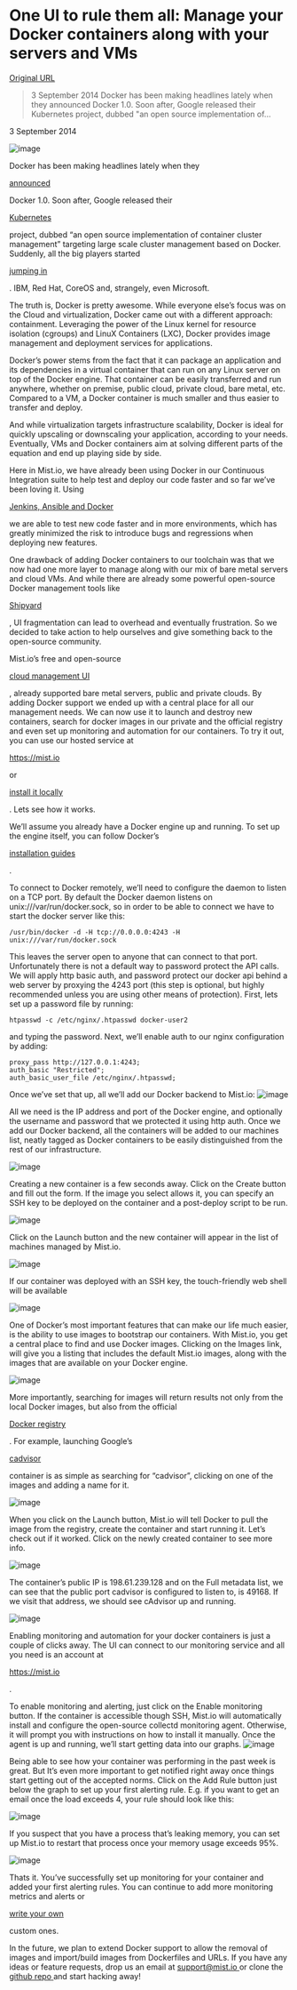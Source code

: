 # One UI to rule them all: Manage your Docker containers along with your servers and VMs

[Original URL](http://blog.mist.io/post/96542374356/one-ui-to-rule-them-all-manage-your-docker)

> 3 September 2014 Docker has been making headlines lately when they announced Docker 1.0\. Soon after, Google released their Kubernetes project, dubbed "an open source implementation of...

[](http://blog.mist.io/post/96542374356/one-ui-to-rule-them-all-manage-your-docker) 3 September 2014

<span>
  <img src="http://38.media.tumblr.com/bae9a75ba2d81d6b7e23832646a3e044/tumblr_inline_nbbzgldzxh1rgqrs8.png" alt="image">
</span>

<span>Docker has been making headlines lately when they </span>

[<span>announced</span>](http://blog.docker.com/2014/06/its-here-docker-1-0/)

<span> Docker 1.0\. Soon after, Google released their </span>

[<span>Kubernetes</span>](https://github.com/GoogleCloudPlatform/kubernetes)

<span> project, dubbed “an open source implementation of container cluster management” targeting large scale cluster management based on Docker. Suddenly, all the big players started </span>

[<span>jumping in</span>](http://venturebeat.com/2014/07/10/google-kubernetes-microsoft-ibm-docker/)

<span>. IBM, Red Hat, CoreOS and, strangely, even Microsoft.</span>

<span>The truth is, Docker is pretty awesome. While everyone else’s focus was on the Cloud and virtualization, Docker came out with a different approach: containment. Leveraging the power of the Linux kernel for resource isolation (cgroups) and LinuX Containers (LXC), Docker provides image management and deployment services for applications.</span>

<span>Docker’s power stems from the fact that it can package an application and its dependencies in a virtual container that can run on any Linux server on top of the Docker engine. That container can be easily transferred and run anywhere, whether on premise, public cloud, private cloud, bare metal, etc. Compared to a VM, a Docker container is much smaller and thus easier to transfer and deploy.</span>

<span>And while virtualization targets infrastructure scalability, Docker is ideal for quickly upscaling or downscaling your application, according to your needs. Eventually, VMs and Docker containers aim at solving different parts of the equation and end up playing side by side.</span>

<span>Here in Mist.io, we have already been using Docker in our Continuous Integration suite to help test and deploy our code faster and so far we’ve been loving it. Using </span>

[<span>Jenkins, Ansible and Docker</span>](http://blog.mist.io/post/82383668190/move-fast-and-dont-break-things-testing-with)

<span> we are able to test new code faster and in more environments, which has greatly minimized the risk to introduce bugs and regressions when deploying new features.</span>

<span>One drawback of adding Docker containers to our toolchain was that we now had one more layer to manage along with our mix of bare metal servers and cloud VMs. And while there are already some powerful open-source Docker management tools like </span>

[<span>Shipyard</span>](https://github.com/shipyard/shipyard)

<span>, UI fragmentation can lead to overhead and eventually frustration. So we decided to take action to help ourselves and give something back to the open-source community.</span>

<span>Mist.io’s free and open-source </span>

[<span>cloud management UI</span>](https://github.com/mistio/mist.io)

<span>, already supported bare metal servers, public and private clouds. By adding Docker support we ended up with a central place for all our management needs. We can now use it to launch and destroy new containers, search for docker images in our private and the official registry and even set up monitoring and automation for our containers. To try it out, you can use our hosted service at </span>

[<span>
</span>](https://mist.io)

<https://mist.io>

<span> or </span>

[<span>install it locally</span>](https://github.com/mistio/mist.io/blob/master/README.txt)

<span>. Lets see how it works.</span>

<span>We’ll assume you already have a Docker engine up and running. To set up the engine itself, you can follow Docker’s </span>

[<span>installation guides</span>](https://docs.docker.com/installation/#installation)

<span>.</span>

<span>To connect to Docker remotely, we’ll need to configure the daemon to listen on a TCP port. By default the Docker daemon listens on unix:///var/run/docker.sock, so in order to be able to connect we have to start the docker server like this:</span>

```
/usr/bin/docker -d -H tcp://0.0.0.0:4243 -H unix:///var/run/docker.sock
```

<span>This leaves the server open to anyone that can connect to that port. Unfortunately there is not a default way to password protect the API calls. We will apply http basic auth, and password protect our docker api behind a web server by proxying the 4243 port (this step is optional, but highly recommended unless you are using other means of protection). First, lets set up a password file by running:</span>

```
htpasswd -c /etc/nginx/.htpasswd docker-user2
```

<span>and typing the password. Next, we’ll enable auth to our nginx configuration by adding:</span>

```
proxy_pass http://127.0.0.1:4243;
auth_basic "Restricted";
auth_basic_user_file /etc/nginx/.htpasswd;
```

<span>
  <span id="docs-internal-guid-b331f920-3bf9-1aed-c034-2622d916798e">
  <span>Once we’ve set that up, all we’ll add our Docker backend to Mist.io:</span>
</span>
</span>

<span>
  <span>
  <span>
  <img src="http://38.media.tumblr.com/801d0c703b5bb2983bfbcb130b0fd43e/tumblr_inline_nbbyyfizSf1rgqrs8.png" alt="image">
</span>
</span>
</span>

<span>All we need is the IP address and port of the Docker engine, and optionally the username and password that we protected it using http auth. Once we add our Docker backend, all the containers will be added to our machines list, neatly tagged as Docker containers to be easily distinguished from the rest of our infrastructure.</span>

![image](http://33.media.tumblr.com/4f049b2d03df121a8a2805329e5d1a10/tumblr_inline_nbbz4fbVHq1rgqrs8.png)

<span>Creating a new container is a few seconds away. Click on the Create button and fill out the form. If the image you select allows it, you can specify an SSH key to be deployed on the container and a post-deploy script to be run.</span>

<span>
  <img src="http://31.media.tumblr.com/4a6c8182fba1bf073fe7d9bd81cccff2/tumblr_inline_nbbz4vi1Bu1rgqrs8.png" alt="image">
</span>

<span>Click on the Launch button and the new container will appear in the list of machines managed by Mist.io.</span>

![image](http://33.media.tumblr.com/75330ad9cb0d56f4144c9552f3598678/tumblr_inline_nbbz5qy2gx1rgqrs8.png)

<span>If our container was deployed with an SSH key, the touch-friendly web shell will be available</span>

![image](http://31.media.tumblr.com/cdb2c2a33ae756d87108ab7c3cce0e6c/tumblr_inline_nbbz63bY5y1rgqrs8.png)

<span>One of Docker’s most important features that can make our life much easier, is the ability to use images to bootstrap our containers. With Mist.io, you get a central place to find and use Docker images. Clicking on the Images link, will give you a listing that includes the default Mist.io images, along with the images that are available on your Docker engine.</span>

![image](http://31.media.tumblr.com/4dd7b3d4cbbf0120f01f77e452a5feda/tumblr_inline_nbbz6fbmFh1rgqrs8.png)

<span>More importantly, searching for images will return results not only from the local Docker images, but also from the official </span>

[<span>Docker registry</span>](https://registry.hub.docker.com/)

<span>. For example, launching Google’s </span>

[<span>cadvisor</span>](https://registry.hub.docker.com/)

<span> container is as simple as searching for “cadvisor”, clicking on one of the images and adding a name for it.</span>

![image](http://33.media.tumblr.com/8bcc375138a437a5d5307516f09b6e2f/tumblr_inline_nbbz6rRDNj1rgqrs8.png)

<span>When you click on the Launch button, Mist.io will tell Docker to pull the image from the registry, create the container and start running it. Let’s check out if it worked. Click on the newly created container to see more info.</span>

![image](http://38.media.tumblr.com/f84d04917c95de7a9c25c042c16f49ed/tumblr_inline_nbbz76GpV61rgqrs8.png)

<span>The container’s public IP is 198.61.239.128 and on the Full metadata list, we can see that the public port cadvisor is configured to listen to, is 49168\. If we visit that address, we should see cAdvisor up and running.</span>

![image](http://33.media.tumblr.com/a254b0934767daa06225117e9c02f5c7/tumblr_inline_nbbz7kGzJc1rgqrs8.png)

<span>Enabling monitoring and automation for your docker containers is just a couple of clicks away. The UI can connect to our monitoring service and all you need is an account at </span>

[<span>
</span>](https://mist.io)

<https://mist.io>

<span>.</span>

<span id="docs-internal-guid-b331f920-3c0b-db9f-d4aa-bf07518df240">
  <span>To enable monitoring and alerting, just click on the Enable monitoring button. If the container is accessible though SSH, Mist.io will automatically install and configure the open-source collectd monitoring agent. Otherwise, it will prompt you with instructions on how to install it manually. Once the agent is up and running, we’ll start getting data into our graphs.</span>
</span>

<span>
  <span>
  <img src="http://38.media.tumblr.com/06a58e46e13d02f2e1ac93c614cf7940/tumblr_inline_nbbz87cH8k1rgqrs8.png" alt="image">
</span>
</span>

<span>Being able to see how your container was performing in the past week is great. But It’s even more important to get notified right away once things start getting out of the accepted norms. Click on the Add Rule button just below the graph to set up your first alerting rule. E.g. if you want to get an email once the load exceeds 4, your rule should look like this:</span>

![image](http://31.media.tumblr.com/4e54ebd7dcacdc210dba5c78314cf9f7/tumblr_inline_nbbz8miTFh1rgqrs8.png)

<span>If you suspect that you have a process that’s leaking memory, you can set up Mist.io to restart that process once your memory usage exceeds 95%.</span>

![image](http://33.media.tumblr.com/277d887b20f4b543d02e9514366f60eb/tumblr_inline_nbbz907s3r1rgqrs8.png)

<span>Thats it. You’ve successfully set up monitoring for your container and added your first alerting rules. You can continue to add more monitoring metrics and alerts or </span>

[<span>write your own</span>](http://blog.mist.io/post/90766645046/monitor-everything-from-anywhere-introducing-custom)

<span> custom ones.</span>

<span id="docs-internal-guid-b331f920-3c0c-abcb-85f2-d4df18a6d7da">
  <span>In the future, we plan to extend Docker support to allow the removal of images and import/build images from Dockerfiles and URLs. If you have any ideas or feature requests, drop us an email at </span>
  <a href="mailto:support@mist.io">
  <span>support@mist.io</span>
</a>
  <span> or clone the </span>
  <a href="https://github.com/mistio/mist.io">
  <span>github repo</span>
</a>
  <span> and start hacking away!</span>
</span>

